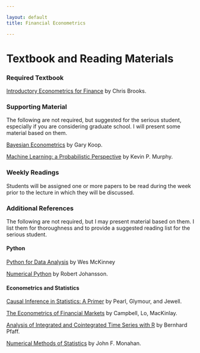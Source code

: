 ```yaml
---

layout: default
title: Financial Econometrics 

---
```


# Textbook and Reading Materials

### Required Textbook

[Introductory Econometrics for Finance](http://www.cambridge.org/us/academic/subjects/economics/finance/introductory-econometrics-finance-3rd-edition?format=PB) by Chris Brooks.

### Supporting Material

The following are not required, but suggested for the serious student, especially if you are considering graduate
school. I will present some material based on them.

[Bayesian Econometrics](http://www.wiley.com/WileyCDA/WileyTitle/productCd-0470845678.html) by Gary Koop.

[Machine Learning: a Probabilistic Perspective](https://www.cs.ubc.ca/~murphyk/MLbook/) by Kevin P. Murphy. 


### Weekly Readings

Students will be assigned one or more papers to be read during the week prior to the lecture in which they will be discussed.

### Additional References

The following are not required, but I may present material based on them. I list them for thoroughness and to provide a suggested reading list for the serious student. 

#### Python

[Python for Data Analysis](http://shop.oreilly.com/product/0636920023784.do?code=WKDATASC) by Wes McKinney

[Numerical Python](https://jrjohansson.github.io/numericalpython.html) by Robert Johansson. 

#### Econometrics and Statistics 

[Causal Inference in Statistics: A Primer](http://bayes.cs.ucla.edu/PRIMER/) by Pearl, Glymour, and Jewell.

[The Econometrics of Financial Markets](http://press.princeton.edu/titles/5904.html) by Campbell, Lo, MacKinlay.

[Analysis of Integrated and Cointegrated Time Series with R](http://www.pfaffikus.de/springer.html) by Bernhard Pfaff. 

[Numerical Methods of Statistics](http://goo.gl/iQsHCk) by John F. Monahan. 



